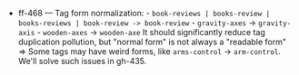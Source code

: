 
- ff-468 — Tag form normalization:
           - `book-reviews | books-review | books-reviews | book-review -> book-review`
           - `gravity-axes` -> `gravity-axis`
           - `wooden-axes` -> `wooden-axe`
           It should significantly reduce tag duplication pollution, but "normal form" is not always a "readable form"
           => Some tags may have weird forms, like `arms-control` -> `arm-control`.
           We'll solve such issues in gh-435.
